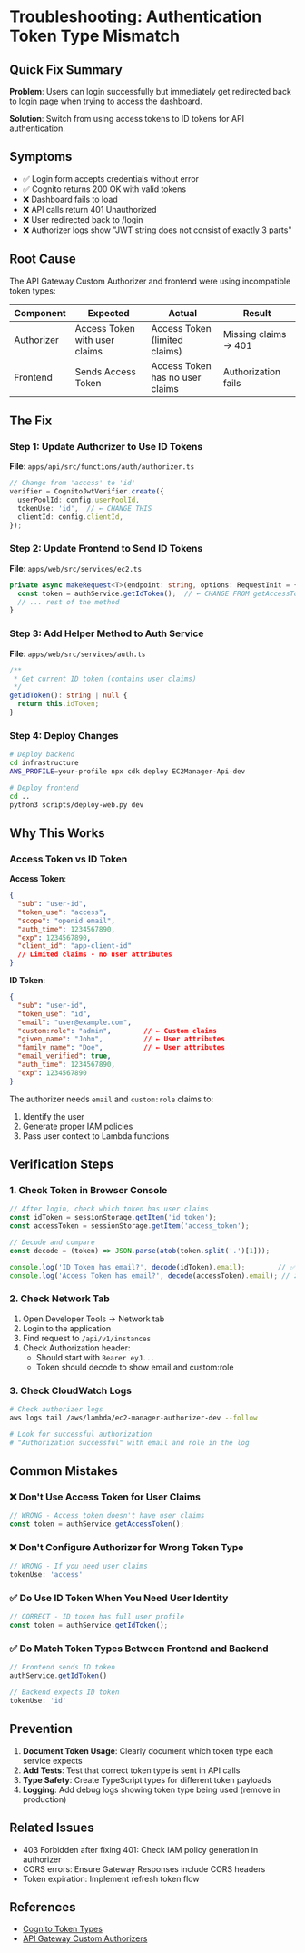 # Troubleshooting: Authentication Token Type Mismatch

## Quick Fix Summary

**Problem**: Users can login successfully but immediately get redirected back to login page when trying to access the dashboard.

**Solution**: Switch from using access tokens to ID tokens for API authentication.

## Symptoms

- ✅ Login form accepts credentials without error
- ✅ Cognito returns 200 OK with valid tokens
- ❌ Dashboard fails to load
- ❌ API calls return 401 Unauthorized
- ❌ User redirected back to /login
- ❌ Authorizer logs show "JWT string does not consist of exactly 3 parts"

## Root Cause

The API Gateway Custom Authorizer and frontend were using incompatible token types:

| Component | Expected | Actual | Result |
|-----------|----------|---------|---------|
| Authorizer | Access Token with user claims | Access Token (limited claims) | Missing claims → 401 |
| Frontend | Sends Access Token | Access Token has no user claims | Authorization fails |

## The Fix

### Step 1: Update Authorizer to Use ID Tokens

**File**: `apps/api/src/functions/auth/authorizer.ts`

```typescript
// Change from 'access' to 'id'
verifier = CognitoJwtVerifier.create({
  userPoolId: config.userPoolId,
  tokenUse: 'id',  // ← CHANGE THIS
  clientId: config.clientId,
});
```

### Step 2: Update Frontend to Send ID Tokens

**File**: `apps/web/src/services/ec2.ts`

```typescript
private async makeRequest<T>(endpoint: string, options: RequestInit = {}): Promise<T> {
  const token = authService.getIdToken();  // ← CHANGE FROM getAccessToken()
  // ... rest of the method
}
```

### Step 3: Add Helper Method to Auth Service

**File**: `apps/web/src/services/auth.ts`

```typescript
/**
 * Get current ID token (contains user claims)
 */
getIdToken(): string | null {
  return this.idToken;
}
```

### Step 4: Deploy Changes

```bash
# Deploy backend
cd infrastructure
AWS_PROFILE=your-profile npx cdk deploy EC2Manager-Api-dev

# Deploy frontend
cd ..
python3 scripts/deploy-web.py dev
```

## Why This Works

### Access Token vs ID Token

**Access Token**:
```json
{
  "sub": "user-id",
  "token_use": "access",
  "scope": "openid email",
  "auth_time": 1234567890,
  "exp": 1234567890,
  "client_id": "app-client-id"
  // Limited claims - no user attributes
}
```

**ID Token**:
```json
{
  "sub": "user-id",
  "token_use": "id",
  "email": "user@example.com",
  "custom:role": "admin",        // ← Custom claims
  "given_name": "John",          // ← User attributes
  "family_name": "Doe",          // ← User attributes
  "email_verified": true,
  "auth_time": 1234567890,
  "exp": 1234567890
}
```

The authorizer needs `email` and `custom:role` claims to:
1. Identify the user
2. Generate proper IAM policies
3. Pass user context to Lambda functions

## Verification Steps

### 1. Check Token in Browser Console

```javascript
// After login, check which token has user claims
const idToken = sessionStorage.getItem('id_token');
const accessToken = sessionStorage.getItem('access_token');

// Decode and compare
const decode = (token) => JSON.parse(atob(token.split('.')[1]));

console.log('ID Token has email?', decode(idToken).email);        // ✅ Should be present
console.log('Access Token has email?', decode(accessToken).email); // ❌ Will be undefined
```

### 2. Check Network Tab

1. Open Developer Tools → Network tab
2. Login to the application
3. Find request to `/api/v1/instances`
4. Check Authorization header:
   - Should start with `Bearer eyJ...`
   - Token should decode to show email and custom:role

### 3. Check CloudWatch Logs

```bash
# Check authorizer logs
aws logs tail /aws/lambda/ec2-manager-authorizer-dev --follow

# Look for successful authorization
# "Authorization successful" with email and role in the log
```

## Common Mistakes

### ❌ Don't Use Access Token for User Claims
```typescript
// WRONG - Access token doesn't have user claims
const token = authService.getAccessToken();
```

### ❌ Don't Configure Authorizer for Wrong Token Type
```typescript
// WRONG - If you need user claims
tokenUse: 'access'
```

### ✅ Do Use ID Token When You Need User Identity
```typescript
// CORRECT - ID token has full user profile
const token = authService.getIdToken();
```

### ✅ Do Match Token Types Between Frontend and Backend
```typescript
// Frontend sends ID token
authService.getIdToken()

// Backend expects ID token
tokenUse: 'id'
```

## Prevention

1. **Document Token Usage**: Clearly document which token type each service expects
2. **Add Tests**: Test that correct token type is sent in API calls
3. **Type Safety**: Create TypeScript types for different token payloads
4. **Logging**: Add debug logs showing token type being used (remove in production)

## Related Issues

- 403 Forbidden after fixing 401: Check IAM policy generation in authorizer
- CORS errors: Ensure Gateway Responses include CORS headers
- Token expiration: Implement refresh token flow

## References

- [Cognito Token Types](https://docs.aws.amazon.com/cognito/latest/developerguide/amazon-cognito-user-pools-using-tokens-with-identity-providers.html#amazon-cognito-user-pools-using-the-id-token)
- [API Gateway Custom Authorizers](https://docs.aws.amazon.com/apigateway/latest/developerguide/api-gateway-lambda-authorizer-output.html)